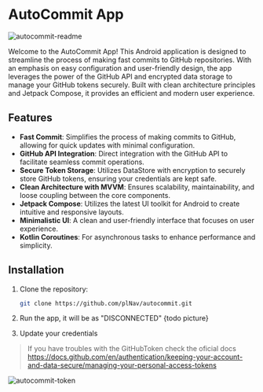 # AutoCommit App

![autocommit-readme](https://github.com/user-attachments/assets/b465b911-7e48-4c35-8276-2fa769db70ec)


Welcome to the AutoCommit App! This Android application is designed to streamline the process of making fast commits to GitHub repositories. With an emphasis on easy configuration and user-friendly design, the app leverages the power of the GitHub API and encrypted data storage to manage your GitHub tokens securely. Built with clean architecture principles and Jetpack Compose, it provides an efficient and modern user experience.

## Features

- **Fast Commit**: Simplifies the process of making commits to GitHub, allowing for quick updates with minimal configuration.
- **GitHub API Integration**: Direct integration with the GitHub API to facilitate seamless commit operations.
- **Secure Token Storage**: Utilizes DataStore with encryption to securely store GitHub tokens, ensuring your credentials are kept safe.
- **Clean Architecture with MVVM**: Ensures scalability, maintainability, and loose coupling between the core components.
- **Jetpack Compose**: Utilizes the latest UI toolkit for Android to create intuitive and responsive layouts.
- **Minimalistic UI**: A clean and user-friendly interface that focuses on user experience.
- **Kotlin Coroutines**: For asynchronous tasks to enhance performance and simplicity.


## Installation

1. Clone the repository:
   ```bash
   git clone https://github.com/plNav/autocommit.git
   ```
   
2. Run the app, it will be as "DISCONNECTED" {todo picture}
3. Update your credentials

> If you have troubles with the GitHubToken check the oficial docs
 https://docs.github.com/en/authentication/keeping-your-account-and-data-secure/managing-your-personal-access-tokens


![autocommit-token](https://github.com/user-attachments/assets/d499d9cb-b691-45b2-9512-75d44f00d0f9)


 
